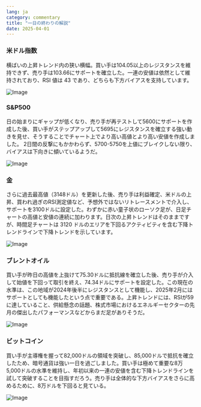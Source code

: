 ```yaml
---
lang: ja
category: commentary
title: "一日の終わりの解説"
date: 2025-04-01
---
```


### 米ドル指数

横ばいの上昇トレンド内の狭い横幅。買い手は104.05以上のレジスタンスを維持できず、売り手は103.66にサポートを確立した。一連の安値は依然として維持されており、RSI 値は 43 であり、どちらも下方バイアスを支持しています。 

![Image](https://markleighedu.github.io/img/Apr-2025/01-Apr-2025/usdindex.jpg)

### S&P500

日の始まりにギャップが低くなり、売り手が再テストして5600にサポートを作成した後、買い手がステップアップして5695にレジスタンスを確立する強い動きを見せ、そうすることでチャート上でより高い高値とより高い安値を作成しました。 2日間の反撃にもかかわらず、5700-5750を上値にブレイクしない限り、バイアスは下向きに傾いているようだ。 

![Image](https://markleighedu.github.io/img/Apr-2025/01-Apr-2025/sp500.jpg)

### 金

さらに過去最高値（3148ドル）を更新した後、売り手は利益確定、米ドルの上昇、買われ過ぎのRSI測定値など、予想外ではないリトレースメントで介入し、サポートを3100ドルに設定した。わずかに赤い童子状のローソク足が、日足チャートの高値と安値の連続に加わります。日次の上昇トレンドはそのままですが、時間足チャートは 3120 ドルのエリアを下回るアクティビティを含む下降トレンドラインで下降トレンドを示しています。

![Image](https://markleighedu.github.io/img/Apr-2025/01-Apr-2025/gold.jpg)

### ブレントオイル

買い手が昨日の高値を上抜けて75.30ドルに抵抗線を確立した後、売り手が介入して始値を下回って取引を終え、74.34ドルにサポートを設定した。この現在の水準は、この地域が2024年後半にレジスタンスとして機能し、2025年2月にはサポートとしても機能したという点で重要である。上昇トレンドには、RSIが59に達していること、供給懸念の話題、株式市場におけるエネルギーセクターの先月の傑出したパフォーマンスなどからまだ足がありそうだ。 

![Image](https://markleighedu.github.io/img/Apr-2025/01-Apr-2025/brentoil.jpg)

### ビットコイン

買い手が主導権を握って82,000ドルの領域を突破し、85,000ドルで抵抗を確立したため、暗号通貨は強い一日を過ごしました。買い手は極めて重要な8万5,000ドルの水準を維持し、年初以来の一連の安値を含む下降トレンドラインを試して突破することを目指すだろう。売り手は全体的な下方バイアスをさらに高めるために、8万ドルを下回ると見ている。

![Image](https://markleighedu.github.io/img/Apr-2025/01-Apr-2025/bitcoin.jpg)


